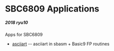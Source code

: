 # SBC6809 Applications

##### 2018 ryu10

Apps for SBC6809

* [asciiart](asciiart/)
-- asciiart in sbasm + Basic9 FP routines
